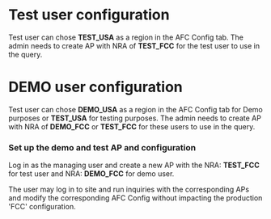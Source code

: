 # Test user configuration
Test user can chose **TEST_USA** as a region in the AFC Config tab.  The admin needs to create AP with NRA of **TEST_FCC** for the test user to use in the query.

# DEMO user configuration
Test user can chose **DEMO_USA** as a region in the AFC Config tab for Demo purposes or **TEST_USA** for testing purposes.  The admin needs to create AP with NRA of **DEMO_FCC** or **TEST_FCC** for these users to use in the query.

### Set up the demo and test AP and configuration

Log in as the managing user and create a new AP with the NRA: **TEST_FCC** for test user and NRA: **DEMO_FCC** for demo user.

The user may log in to site and run inquiries with the corresponding APs and modify the corresponding AFC Config without impacting the production 'FCC' configuration.
